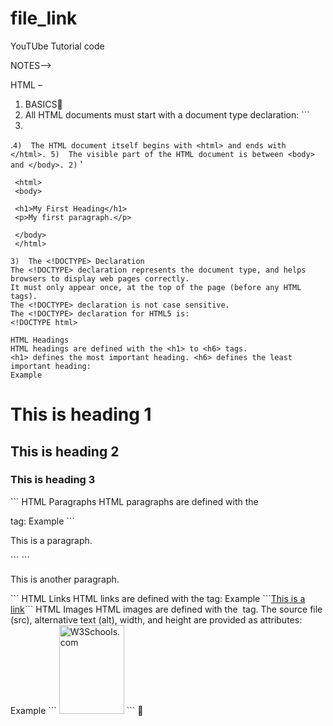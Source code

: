 # file_link
YouTUbe Tutorial code 

NOTES-->

HTML –
1)	BASICS
2)	All HTML documents must start with a document type declaration: ```
3)	<!DOCTYPE html>
.```
4)	The HTML document itself begins with <html> and ends with </html>.
5)	The visible part of the HTML document is between <body> and </body>.
2) ``` '
   <!DOCTYPE html>
     <html>
     <body>

     <h1>My First Heading</h1>
     <p>My first paragraph.</p>

     </body>
     </html>
   ```
3)  The <!DOCTYPE> Declaration
The <!DOCTYPE> declaration represents the document type, and helps browsers to display web pages correctly.
It must only appear once, at the top of the page (before any HTML tags).
The <!DOCTYPE> declaration is not case sensitive.
The <!DOCTYPE> declaration for HTML5 is:
<!DOCTYPE html>

HTML Headings
HTML headings are defined with the <h1> to <h6> tags.
<h1> defines the most important heading. <h6> defines the least important heading: 
Example
```
   <h1>This is heading 1</h1>
   <h2>This is heading 2</h2>
   <h3>This is heading 3</h3>
```
HTML Paragraphs
HTML paragraphs are defined with the <p> tag:
Example
```
   <p>This is a paragraph.</p>
   ```
```
   <p>This is another paragraph.</p>
   ```
HTML Links
HTML links are defined with the <a> tag:
Example
```<a href="https://www.w3schools.com">This is a link</a>```
HTML Images
HTML images are defined with the <img> tag.
The source file (src), alternative text (alt), width, and height are provided as attributes:
Example
```
   <img src="w3schools.jpg" alt="W3Schools.com" width="104" height="142">
   ```
	
